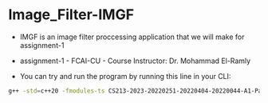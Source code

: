 # Image_Filter-IMGF
* IMGF is an image filter proccessing application that we will make for assignment-1
* assignment-1 - FCAI-CU - Course Instructor: Dr. Mohammad El-Ramly

* You can try and run the program by running this line in your CLI:
```bash
g++ -std=c++20 -fmodules-ts CS213-2023-20220251-20220404-20220044-A1-Part1.cpp -h bmplib.cpp -h CS213-2023-20220251-A1.cpp -h CS213-2023-20220404-A1.cpp -h CS213-2023-20220044-A1.cpp
```
